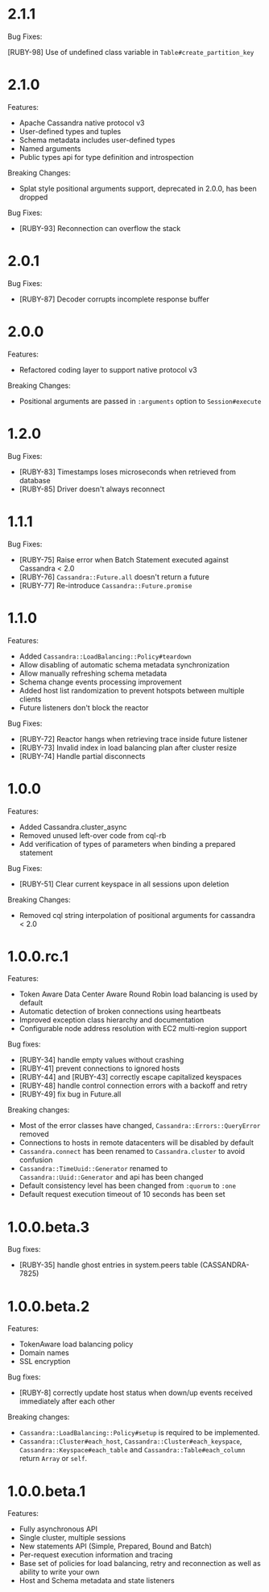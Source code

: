 # 2.1.1

Bug Fixes:

[RUBY-98] Use of undefined class variable in `Table#create_partition_key`

# 2.1.0

Features:

* Apache Cassandra native protocol v3
* User-defined types and tuples
* Schema metadata includes user-defined types
* Named arguments
* Public types api for type definition and introspection

Breaking Changes:

* Splat style positional arguments support, deprecated in 2.0.0, has been dropped

Bug Fixes:

* [RUBY-93] Reconnection can overflow the stack

# 2.0.1

Bug Fixes:

* [RUBY-87] Decoder corrupts incomplete response buffer

# 2.0.0

Features:

* Refactored coding layer to support native protocol v3

Breaking Changes:

* Positional arguments are passed in `:arguments` option to `Session#execute`

# 1.2.0

Bug Fixes:

* [RUBY-83] Timestamps loses microseconds when retrieved from database
* [RUBY-85] Driver doesn't always reconnect

# 1.1.1

Bug Fixes:

* [RUBY-75] Raise error when Batch Statement executed against Cassandra < 2.0
* [RUBY-76] `Cassandra::Future.all` doesn't return a future
* [RUBY-77] Re-introduce `Cassandra::Future.promise`

# 1.1.0

Features:

* Added `Cassandra::LoadBalancing::Policy#teardown`
* Allow disabling of automatic schema metadata synchronization
* Allow manually refreshing schema metadata
* Schema change events processing improvement
* Added host list randomization to prevent hotspots between multiple clients
* Future listeners don't block the reactor

Bug Fixes:

* [RUBY-72] Reactor hangs when retrieving trace inside future listener
* [RUBY-73] Invalid index in load balancing plan after cluster resize
* [RUBY-74] Handle partial disconnects

# 1.0.0

Features:

* Added Cassandra.cluster_async
* Removed unused left-over code from cql-rb
* Add verification of types of parameters when binding a prepared statement

Bug Fixes:

* [RUBY-51] Clear current keyspace in all sessions upon deletion

Breaking Changes:

* Removed cql string interpolation of positional arguments for cassandra < 2.0

# 1.0.0.rc.1

Features:

* Token Aware Data Center Aware Round Robin load balancing is used by default
* Automatic detection of broken connections using heartbeats
* Improved exception class hierarchy and documentation
* Configurable node address resolution with EC2 multi-region support

Bug fixes:

* [RUBY-34] handle empty values without crashing
* [RUBY-41] prevent connections to ignored hosts
* [RUBY-44] and [RUBY-43] correctly escape capitalized keyspaces
* [RUBY-48] handle control connection errors with a backoff and retry
* [RUBY-49] fix bug in Future.all

Breaking changes:

* Most of the error classes have changed, `Cassandra::Errors::QueryError` removed
* Connections to hosts in remote datacenters will be disabled by default
* `Cassandra.connect` has been renamed to `Cassandra.cluster` to avoid confusion
* `Cassandra::TimeUuid::Generator` renamed to `Cassandra::Uuid::Generator` and api has been changed
* Default consistency level has been changed from `:quorum` to `:one`
* Default request execution timeout of 10 seconds has been set

# 1.0.0.beta.3

Bug fixes:

* [RUBY-35] handle ghost entries in system.peers table (CASSANDRA-7825)

# 1.0.0.beta.2

Features:

* TokenAware load balancing policy
* Domain names
* SSL encryption

Bug fixes:

* [RUBY-8] correctly update host status when down/up events received immediately after each other

Breaking changes:

* `Cassandra::LoadBalancing::Policy#setup` is required to be implemented.
* `Cassandra::Cluster#each_host`, `Cassandra::Cluster#each_keyspace`, `Cassandra::Keyspace#each_table` and `Cassandra::Table#each_column` return `Array` or `self`.

# 1.0.0.beta.1

Features:

* Fully asynchronous API
* Single cluster, multiple sessions
* New statements API (Simple, Prepared, Bound and Batch)
* Per-request execution information and tracing
* Base set of policies for load balancing, retry and reconnection as well as ability to write your own
* Host and Schema metadata and state listeners
